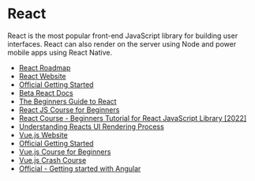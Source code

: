 <DedicatedRoadmap
  href='/react'
  title='React Roadmap'
  description='Click to check the detailed React Roadmap.'
/>

# React

React is the most popular front-end JavaScript library for building user interfaces. React can also render on the server using Node and power mobile apps using React Native.

- [React Roadmap](/react)
- [React Website](https://reactjs.org/)
- [Official Getting Started](https://reactjs.org/tutorial/tutorial.html)
- [Beta React Docs](https://beta.reactjs.org/)
- [The Beginners Guide to React](https://egghead.io/courses/the-beginner-s-guide-to-react)
- [React JS Course for Beginners](https://www.youtube.com/watch?v=nTeuhbP7wdE)
- [React Course - Beginners Tutorial for React JavaScript Library [2022]](https://www.youtube.com/watch?v=bMknfKXIFA8)
- [Understanding Reacts UI Rendering Process](https://www.youtube.com/watch?v=i793Qm6kv3U)
- [Vue.js Website](https://vuejs.org/)
- [Official Getting Started](https://vuejs.org/v2/guide/)
- [Vue.js Course for Beginners](https://www.youtube.com/watch?v=FXpIoQ_rT_c)
- [Vue.js Crash Course](https://www.youtube.com/watch?v=qZXt1Aom3Cs)
- [Official - Getting started with Angular](https://angular.io/start)
